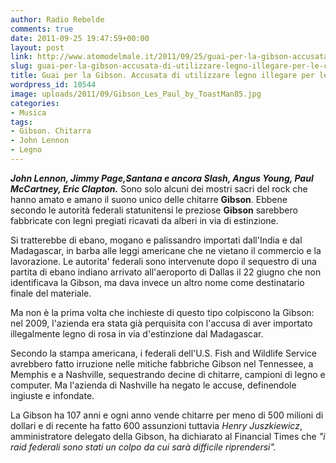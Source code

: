 ```yaml
---
author: Radio Rebelde
comments: true
date: 2011-09-25 19:47:59+00:00
layout: post
link: http://www.atomodelmale.it/2011/09/25/guai-per-la-gibson-accusata-di-utilizzare-legno-illegare-per-le-chitarre/
slug: guai-per-la-gibson-accusata-di-utilizzare-legno-illegare-per-le-chitarre
title: Guai per la Gibson. Accusata di utilizzare legno illegare per le chitarre.
wordpress_id: 10544
image: uploads/2011/09/Gibson_Les_Paul_by_ToastMan85.jpg
categories:
- Musica
tags:
- Gibson. Chitarra
- John Lennon
- Legno
---
```


**_John Lennon, Jimmy Page,Santana e ancora Slash, Angus Young, Paul McCartney, Eric Clapton._**
Sono solo alcuni dei mostri sacri del rock che hanno amato e amano il suono unico delle chitarre **Gibson**. Ebbene secondo le autorità federali statunitensi le preziose **Gibson** sarebbero fabbricate con legni pregiati ricavati da alberi in via di estinzione.

Si tratterebbe di ebano, mogano e palissandro importati dall'India e dal Madagascar, in barba alle leggi americane che ne vietano il commercio e la lavorazione.
Le autorita' federali sono intervenute dopo il sequestro di una partita di ebano indiano arrivato all'aeroporto di Dallas il 22 giugno che non identificava la Gibson, ma dava invece un altro nome come destinatario finale del materiale.

Ma non è la prima volta che inchieste di questo tipo colpiscono la Gibson: nel 2009, l'azienda era stata già perquisita con l'accusa di aver importato illegalmente legno di rosa in via d'estinzione dal Madagascar.

Secondo la stampa americana, i federali dell'U.S. Fish and Wildlife Service avrebbero fatto irruzione nelle mitiche fabbriche Gibson nel Tennessee, a Memphis e a Nashville, sequestrando decine di chitarre, campioni di legno e computer. Ma l'azienda di Nashville ha negato le accuse, definendole ingiuste e infondate.

La Gibson ha 107 anni e ogni anno vende chitarre per meno di 500 milioni di dollari e di recente ha fatto 600 assunzioni tuttavia _Henry Juszkiewicz_, amministratore delegato della Gibson, ha dichiarato al Financial Times che _"i raid federali sono stati un colpo da cui sarà difficile riprendersi"._
